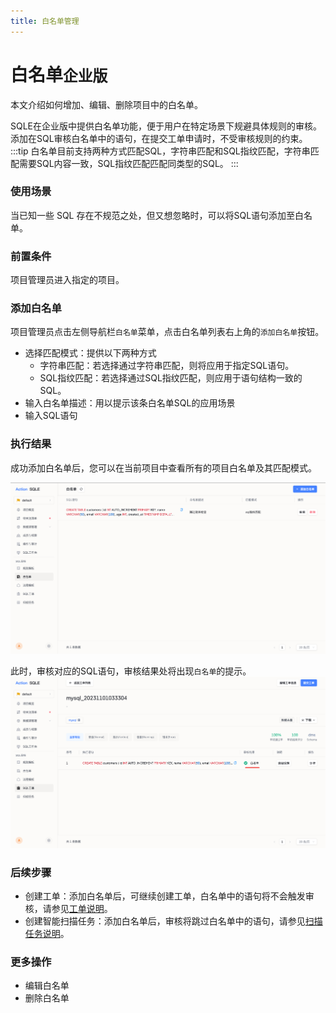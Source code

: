 ```yaml
---
title: 白名单管理
---
```


# 白名单`企业版`
本文介绍如何增加、编辑、删除项目中的白名单。

SQLE在企业版中提供白名单功能，便于用户在特定场景下规避具体规则的审核。添加在SQL审核白名单中的语句，在提交工单申请时，不受审核规则的约束。
:::tip
白名单目前支持两种方式匹配SQL，字符串匹配和SQL指纹匹配，字符串匹配需要SQL内容一致，SQL指纹匹配匹配同类型的SQL。
:::
    

### 使用场景
当已知一些 SQL 存在不规范之处，但又想忽略时，可以将SQL语句添加至白名单。

### 前置条件
项目管理员进入指定的项目。

### 添加白名单
项目管理员点击左侧导航栏`白名单`菜单，点击白名单列表右上角的`添加白名单`按钮。
* 选择匹配模式：提供以下两种方式
    * 字符串匹配：若选择通过字符串匹配，则将应用于指定SQL语句。
    * SQL指纹匹配：若选择通过SQL指纹匹配，则应用于语句结构一致的SQL。
* 输入白名单描述：用以提示该条白名单SQL的应用场景
* 输入SQL语句

### 执行结果
成功添加白名单后，您可以在当前项目中查看所有的项目白名单及其匹配模式。

![whitelist](img/whitelist.png)

此时，审核对应的SQL语句，审核结果处将出现`白名单`的提示。
![whitelist](img/whitelistresult.png)


### 后续步骤
* 创建工单：添加白名单后，可继续创建工单，白名单中的语句将不会触发审核，请参见[工单说明](../project/workflow/intro.md)。
* 创建智能扫描任务：添加白名单后，审核将跳过白名单中的语句，请参见[扫描任务说明](../project/audit_task/intro.md)。


### 更多操作
* 编辑白名单
* 删除白名单





